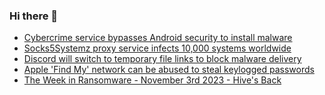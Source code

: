 ### Hi there 👋

<!--START_SECTION:feed-->
* [Cybercrime service bypasses Android security to install malware](https://www.bleepingcomputer.com/news/security/cybercrime-service-bypasses-android-security-to-install-malware/)
* [Socks5Systemz proxy service infects 10,000 systems worldwide](https://www.bleepingcomputer.com/news/security/socks5systemz-proxy-service-infects-10-000-systems-worldwide/)
* [Discord will switch to temporary file links to block malware delivery](https://www.bleepingcomputer.com/news/security/discord-will-switch-to-temporary-file-links-to-block-malware-delivery/)
* [Apple 'Find My' network can be abused to steal keylogged passwords](https://www.bleepingcomputer.com/news/apple/apple-find-my-network-can-be-abused-to-steal-keylogged-passwords/)
* [The Week in Ransomware - November 3rd 2023 - Hive's Back](https://www.bleepingcomputer.com/news/security/the-week-in-ransomware-november-3rd-2023-hives-back/)
<!--END_SECTION:feed-->

<!--
**frankenk/frankenk** is a ✨ _special_ ✨ repository because its `README.md` (this file) appears on your GitHub profile.

Here are some ideas to get you started:

- 🔭 I’m currently working on ...
- 🌱 I’m currently learning ...
- 👯 I’m looking to collaborate on ...
- 🤔 I’m looking for help with ...
- 💬 Ask me about ...
- 📫 How to reach me: ...
- 😄 Pronouns: ...
- ⚡ Fun fact: ...
-->



